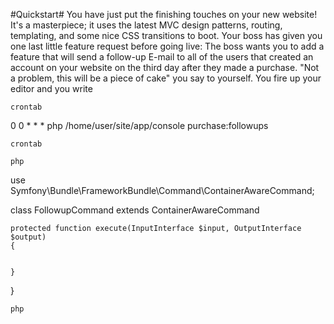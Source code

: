 #Quickstart#
You have just put the finishing touches on your new website! It's a masterpiece; 
it uses the latest MVC design patterns, routing, templating, and some nice
CSS transitions to boot. Your boss has given you one last little feature 
request before going live: The boss wants you to add a feature that will send
a follow-up E-mail to all of the users that created an account on your website
on the third day after they made a purchase. "Not a problem, this will be a 
piece of cake" you say to yourself.  You fire up your editor and you write


`crontab`

0 0 * * * php /home/user/site/app/console purchase:followups

`crontab`

`php`

use Symfony\Bundle\FrameworkBundle\Command\ContainerAwareCommand;

class FollowupCommand extends ContainerAwareCommand 

	protected function execute(InputInterface $input, OutputInterface $output)
	{
	
		
	}	
}

`php`
